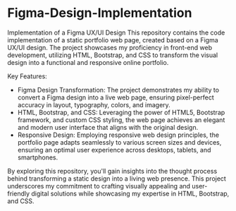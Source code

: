 # Figma-Design-Implementation
 Implementation of a Figma UX/UI Design
This repository contains the code implementation of a static portfolio web page, created based on a Figma UX/UI design. The project showcases my proficiency in front-end web development, utilizing HTML, Bootstrap, and CSS to transform the visual design into a functional and responsive online portfolio.

Key Features:
- Figma Design Transformation: The project demonstrates my ability to convert a Figma design into a live web page, ensuring pixel-perfect accuracy in layout, typography, colors, and imagery.
- HTML, Bootstrap, and CSS: Leveraging the power of HTML5, Bootstrap framework, and custom CSS styling, the web page achieves an elegant and modern user interface that aligns with the original design.
- Responsive Design: Employing responsive web design principles, the portfolio page adapts seamlessly to various screen sizes and devices, ensuring an optimal user experience across desktops, tablets, and smartphones.

By exploring this repository, you'll gain insights into the thought process behind transforming a static design into a living web presence. This project underscores my commitment to crafting visually appealing and user-friendly digital solutions while showcasing my expertise in HTML, Bootstrap, and CSS.
